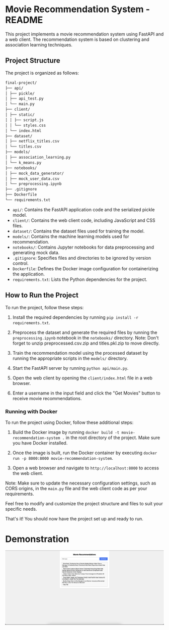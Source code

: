 # Movie Recommendation System - README

This project implements a movie recommendation system using FastAPI and a web client. The recommendation system is based on clustering and association learning techniques.

## Project Structure

The project is organized as follows:

```bash
final-project/
├── api/
│ ├── pickle/
│ ├── api_test.py
│ └── main.py
├── client/
│ ├── static/
│ │ ├── script.js
│ │ └── styles.css
│ └── index.html
├── dataset/
│ ├── netflix_titles.csv
│ └── titles.csv
├── models/
│ ├── association_learning.py
│ └── k_means.py
├── notebooks/
│ ├── mock_data_generator/
│ ├── mock_user_data.csv
│ └── preprocessing.ipynb
├── .gitignore
├── Dockerfile
└── requirements.txt
```

- `api/`: Contains the FastAPI application code and the serialized pickle model.
- `client/`: Contains the web client code, including JavaScript and CSS files.
- `dataset/`: Contains the dataset files used for training the model.
- `models/`: Contains the machine learning models used for recommendation.
- `notebooks/`: Contains Jupyter notebooks for data preprocessing and generating mock data.
- `.gitignore`: Specifies files and directories to be ignored by version control.
- `Dockerfile`: Defines the Docker image configuration for containerizing the application.
- `requirements.txt`: Lists the Python dependencies for the project.

## How to Run the Project

To run the project, follow these steps:

1. Install the required dependencies by running `pip install -r requirements.txt`.

2. Preprocess the dataset and generate the required files by running the `preprocessing.ipynb` notebook in the `notebooks/` directory. Note: Don't forget to unzip preprocessed.csv.zip and titles.pkl.zip to move directly.

3. Train the recommendation model using the processed dataset by running the appropriate scripts in the `models/` directory.

4. Start the FastAPI server by running `python api/main.py`.

5. Open the web client by opening the `client/index.html` file in a web browser.

6. Enter a username in the input field and click the "Get Movies" button to receive movie recommendations.

### Running with Docker

To run the project using Docker, follow these additional steps:

1. Build the Docker image by running `docker build -t movie-recommendation-system .` in the root directory of the project. Make sure you have Docker installed.

2. Once the image is built, run the Docker container by executing `docker run -p 8000:8000 movie-recommendation-system`.

3. Open a web browser and navigate to `http://localhost:8000` to access the web client.

Note: Make sure to update the necessary configuration settings, such as CORS origins, in the `main.py` file and the web client code as per your requirements.

Feel free to modify and customize the project structure and files to suit your specific needs.

That's it! You should now have the project set up and ready to run.

# Demonstration
![alt text](https://raw.githubusercontent.com/burkido/Movie-Recommendation/main/demonstration.png)